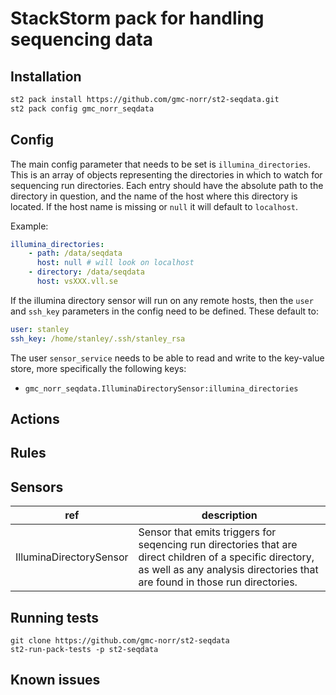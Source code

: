 # StackStorm pack for handling sequencing data

## Installation

```bash
st2 pack install https://github.com/gmc-norr/st2-seqdata.git
st2 pack config gmc_norr_seqdata
```

## Config

The main config parameter that needs to be set is `illumina_directories`. This is an array of objects representing the directories in which to watch for sequencing run directories. Each entry should have the absolute path to the directory in question, and the name of the host where this directory is located. If the host name is missing or `null` it will default to `localhost`.

Example:

```yaml
illumina_directories:
    - path: /data/seqdata
      host: null # will look on localhost
    - directory: /data/seqdata
      host: vsXXX.vll.se
```

If the illumina directory sensor will run on any remote hosts, then the `user` and `ssh_key` parameters in the config need to be defined. These default to:

```yaml
user: stanley
ssh_key: /home/stanley/.ssh/stanley_rsa
```

The user `sensor_service` needs to be able to read and write to the key-value store, more specifically the following keys:

- `gmc_norr_seqdata.IlluminaDirectorySensor:illumina_directories`

## Actions


## Rules


## Sensors

ref | description
--- | ---
IlluminaDirectorySensor | Sensor that emits triggers for seqencing run directories that are direct children of a specific directory, as well as any analysis directories that are found in those run directories.

## Running tests

```
git clone https://github.com/gmc-norr/st2-seqdata
st2-run-pack-tests -p st2-seqdata
```

## Known issues

